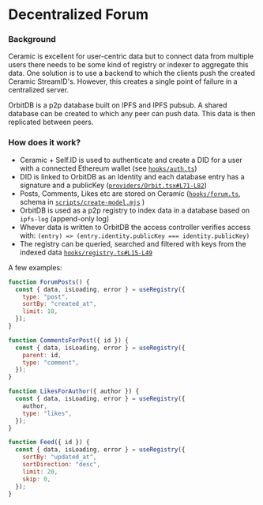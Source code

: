 # Decentralized Forum

### Background

Ceramic is excellent for user-centric data but to connect data from multiple users there needs to be some kind of registry or indexer to aggregate this data. One solution is to use a backend to which the clients push the created Ceramic StreamID's. However, this creates a single point of failure in a centralized server.

OrbitDB is a p2p database built on IPFS and IPFS pubsub. A shared database can be created to which any peer can push data. This data is then replicated between peers.

### How does it work?

- Ceramic + Self.ID is used to authenticate and create a DID for a user with a connected Ethereum wallet (see [`hooks/auth.ts`](https://github.com/carlbarrdahl/decentralized-forum/blob/master/src/hooks/auth.ts))
- DID is linked to OrbitDB as an Identity and each database entry has a signature and a publicKey ([`providers/Orbit.tsx#L71-L82`](https://github.com/carlbarrdahl/decentralized-forum/blob/master/src/providers/Orbit.tsx#L71))
- Posts, Comments, Likes etc are stored on Ceramic ([`hooks/forum.ts`](https://github.com/carlbarrdahl/decentralized-forum/blob/master/src/hooks/forum.ts#L22), schema in [`scripts/create-model.mjs`](https://github.com/carlbarrdahl/decentralized-forum/blob/master/src/scripts/create-model.mjs)
  )
- OrbitDB is used as a p2p registry to index data in a database based on `ipfs-log` (append-only log)
- Whever data is written to OrbitDB the access controller verifies access with: `(entry) => (entry.identity.publicKey === identity.publicKey)`
- The registry can be queried, searched and filtered with keys from the indexed data [`hooks/registry.ts#L15-L49`](https://github.com/carlbarrdahl/decentralized-forum/blob/master/src/hooks/registry.ts#L15)

A few examples:

```js
function ForumPosts() {
  const { data, isLoading, error } = useRegistry({
    type: "post",
    sortBy: "created_at",
    limit: 10,
  });
}

function CommentsForPost({ id }) {
  const { data, isLoading, error } = useRegistry({
    parent: id,
    type: "comment",
  });
}

function LikesForAuthor({ author }) {
  const { data, isLoading, error } = useRegistry({
    author,
    type: "likes",
  });
}

function Feed({ id }) {
  const { data, isLoading, error } = useRegistry({
    sortBy: "updated_at",
    sortDirection: "desc",
    limit: 20,
    skip: 0,
  });
}
```
